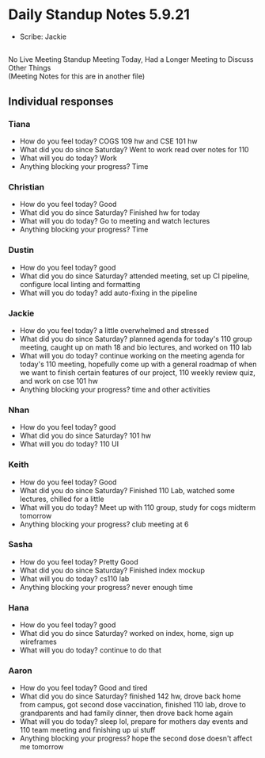 # Daily Standup Notes 5.9.21
* Scribe: Jackie

##
No Live Meeting Standup Meeting Today, Had a Longer Meeting to Discuss Other Things  
(Meeting Notes for this are in another file)
 
## Individual responses

### Tiana
* How do you feel today? COGS 109 hw and CSE 101 hw
* What did you do since Saturday? Went to work read over notes for 110
* What will you do today? Work
* Anything blocking your progress? Time

### Christian
* How do you feel today? Good
* What did you do since Saturday? Finished hw for today
* What will you do today? Go to meeting and watch lectures
* Anything blocking your progress? Time

### Dustin
* How do you feel today? good
* What did you do since Saturday? attended meeting, set up CI pipeline, configure local linting and formatting
* What will you do today? add auto-fixing in the pipeline

### Jackie
* How do you feel today? a little overwhelmed and stressed
* What did you do since Saturday? planned agenda for today's 110 group meeting, caught up on math 18 and bio lectures, and worked on 110 lab  
* What will you do today? continue working on the meeting agenda for today's 110 meeting, hopefully come up with a general roadmap of when we want to finish certain features of our project, 110 weekly review quiz, and work on cse 101 hw  
* Anything blocking your progress? time and other activities

### Nhan
* How do you feel today? good
* What did you do since Saturday? 101 hw
* What will you do today? 110 UI

### Keith
* How do you feel today? Good
* What did you do since Saturday? Finished 110 Lab, watched some lectures, chilled for a little 
* What will you do today? Meet up with 110 group, study for cogs midterm tomorrow
* Anything blocking your progress? club meeting at 6

### Sasha
* How do you feel today? Pretty Good
* What did you do since Saturday? Finished index mockup
* What will you do today? cs110 lab
* Anything blocking your progress? never enough time

### Hana
* How do you feel today? good  
* What did you do since Saturday? worked on index, home, sign up wireframes  
* What will you do today? continue to do that  

### Aaron 
* How do you feel today? Good and tired
* What did you do since Saturday? finished 142 hw, drove back home from campus, got second dose vaccination, finished 110 lab, drove to grandparents and had family dinner, then drove back home again  
* What will you do today? sleep lol, prepare for mothers day events and 110 team meeting and finishing up ui stuff
* Anything blocking your progress? hope the second dose doesn't affect me tomorrow
